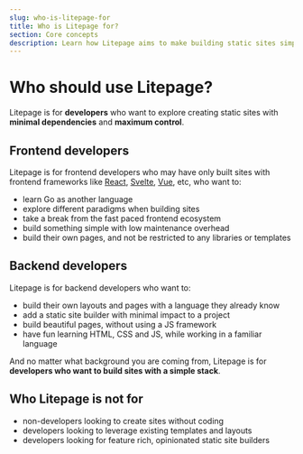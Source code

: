 ```yaml
---
slug: who-is-litepage-for
title: Who is Litepage for?
section: Core concepts
description: Learn how Litepage aims to make building static sites simpler
---
```


# Who should use Litepage?

Litepage is for **developers** who want to explore creating static sites with **minimal dependencies** and **maximum control**.

## Frontend developers

Litepage is for frontend developers who may have only built sites with frontend frameworks like [React](https://react.dev/), [Svelte](https://svelte.dev/), [Vue](https://vuejs.org/), etc, who want to:

- learn Go as another language
- explore different paradigms when building sites
- take a break from the fast paced frontend ecosystem
- build something simple with low maintenance overhead
- build their own pages, and not be restricted to any libraries or templates

## Backend developers

Litepage is for backend developers who want to:

- build their own layouts and pages with a language they already know
- add a static site builder with minimal impact to a project
- build beautiful pages, without using a JS framework
- have fun learning HTML, CSS and JS, while working in a familiar language

And no matter what background you are coming from, Litepage is for **developers who want to build sites with a simple stack**.

## Who Litepage is not for

- non-developers looking to create sites without coding
- developers looking to leverage existing templates and layouts
- developers looking for feature rich, opinionated static site builders
